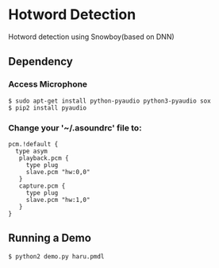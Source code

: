 # Hotword Detection
Hotword detection using Snowboy(based on DNN)

## Dependency
### Access Microphone
```
$ sudo apt-get install python-pyaudio python3-pyaudio sox
$ pip2 install pyaudio
```
### Change your '~/.asoundrc' file to:
```
pcm.!default {
  type asym
   playback.pcm {
     type plug
     slave.pcm "hw:0,0"
   }
   capture.pcm {
     type plug
     slave.pcm "hw:1,0"
   }
}
```

## Running a Demo
```
$ python2 demo.py haru.pmdl
```
